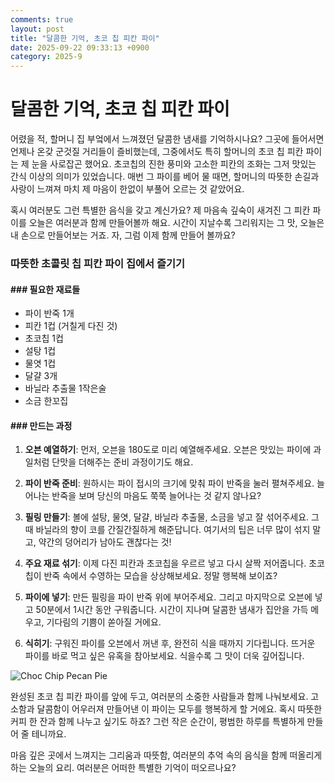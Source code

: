 ```yaml
---
comments: true
layout: post
title: "달콤한 기억, 초코 칩 피칸 파이"
date: 2025-09-22 09:33:13 +0900
category: 2025-9
---
```


# 달콤한 기억, 초코 칩 피칸 파이

어렸을 적, 할머니 집 부엌에서 느껴졌던 달콤한 냄새를 기억하시나요? 그곳에 들어서면 언제나 온갖 군것질 거리들이 즐비했는데, 그중에서도 특히 할머니의 초코 칩 피칸 파이는 제 눈을 사로잡곤 했어요. 초코칩의 진한 풍미와 고소한 피칸의 조화는 그저 맛있는 간식 이상의 의미가 있었습니다. 매번 그 파이를 베어 물 때면, 할머니의 따뜻한 손길과 사랑이 느껴져 마치 제 마음이 한없이 부풀어 오르는 것 같았어요.

혹시 여러분도 그런 특별한 음식을 갖고 계신가요? 제 마음속 깊숙이 새겨진 그 피칸 파이를 오늘은 여러분과 함께 만들어볼까 해요. 시간이 지날수록 그리워지는 그 맛, 오늘은 내 손으로 만들어보는 거죠. 자, 그럼 이제 함께 만들어 볼까요?

### 따뜻한 초콜릿 칩 피칸 파이 집에서 즐기기

#### ### 필요한 재료들

- 파이 반죽 1개
- 피칸 1컵 (거칠게 다진 것)
- 초코칩 1컵
- 설탕 1컵
- 물엿 1컵
- 달걀 3개
- 바닐라 추출물 1작은술
- 소금 한꼬집

  

#### ### 만드는 과정

1. **오븐 예열하기**:
   먼저, 오븐을 180도로 미리 예열해주세요. 오븐은 맛있는 파이에 과일처럼 단맛을 더해주는 준비 과정이기도 해요.

2. **파이 반죽 준비**:
   원하시는 파이 접시의 크기에 맞춰 파이 반죽을 눌러 펼쳐주세요. 늘어나는 반죽을 보며 당신의 마음도 쭉쭉 늘어나는 것 같지 않나요?

3. **필링 만들기**:
   볼에 설탕, 물엿, 달걀, 바닐라 추출물, 소금을 넣고 잘 섞어주세요. 그때 바닐라의 향이 코를 간질간질하게 해준답니다. 여기서의 팁은 너무 많이 섞지 말고, 약간의 덩어리가 남아도 괜찮다는 것!

4. **주요 재료 섞기**:
   이제 다진 피칸과 초코칩을 우르르 넣고 다시 살짝 저어줍니다. 초코칩이 반죽 속에서 수영하는 모습을 상상해보세요. 정말 행복해 보이죠?

5. **파이에 넣기**:
   만든 필링을 파이 반죽 위에 부어주세요. 그리고 마지막으로 오븐에 넣고 50분에서 1시간 동안 구워줍니다. 시간이 지나며 달콤한 냄새가 집안을 가득 메우고, 기다림의 기쁨이 쏟아질 거에요.

6. **식히기**:
   구워진 파이를 오븐에서 꺼낸 후, 완전히 식을 때까지 기다립니다. 뜨거운 파이를 바로 먹고 싶은 유혹을 참아보세요. 식을수록 그 맛이 더욱 깊어집니다.

![Choc Chip Pecan Pie](https://www.themealdb.com/images/media/meals/rqvwxt1511384809.jpg)



완성된 초코 칩 피칸 파이를 앞에 두고, 여러분의 소중한 사람들과 함께 나눠보세요. 고소함과 달콤함이 어우러져 만들어낸 이 파이는 모두를 행복하게 할 거에요. 혹시 따뜻한 커피 한 잔과 함께 나누고 싶기도 하죠? 그런 작은 순간이, 평범한 하루를 특별하게 만들어 줄 테니까요.

마음 깊은 곳에서 느껴지는 그리움과 따뜻함, 여러분의 추억 속의 음식을 함께 떠올리게 하는 오늘의 요리. 여러분은 어떠한 특별한 기억이 떠오르나요?
